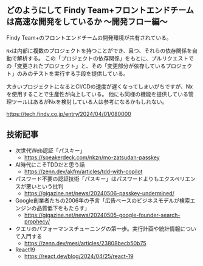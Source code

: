 ## どのようにして Findy Team+フロントエンドチームは高速な開発をしているか 〜開発フロー編〜

Findy Team+のフロントエンドチームの開発環境が共有されている。

`Nx`は内部に複数のプロジェクトを持つことができ、且つ、それらの依存関係を自動で解析する。 この「プロジェクトの依存関係」をもとに、プルリクエストでの「変更されたプロジェクト」と、その「変更部分が依存しているプロジェクト」のみのテストを実行する手段を提供している。

大きいプロジェクトになるとCI/CDの速度が遅くなってしまいがちですが、Nxを使用することで生産性が向上している。
他にも同様の機能を提供している管理ツールはあるがNxを検討している人は参考になるかもしれない。

https://tech.findy.co.jp/entry/2024/04/01/080000

## 技術記事

- 次世代Web認証「パスキー」
    - https://speakerdeck.com/nkzn/mo-zatsudan-passkey
- AI時代にこそTDDだと思う話
    - https://zenn.dev/akfm/articles/tdd-with-copilot
- パスワード不要の認証技術「パスキー」はパスワードよりもエクスペリエンスが悪いという批判
    - https://gigazine.net/news/20240506-passkey-undermined/
- Google創業者たちの2006年の予言「広告ベースのビジネスモデルが検索エンジンの品質低下をもたらす」
    - https://gigazine.net/news/20240505-google-founder-search-prophecy/
- クエリのパフォーマンスチューニングの第一歩。実行計画や統計情報について入門する
    - https://zenn.dev/mesi/articles/23808becb50b75
- React19   
    - https://react.dev/blog/2024/04/25/react-19